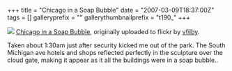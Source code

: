 +++
title = "Chicago in a Soap Bubble"
date = "2007-03-09T18:37:00Z"
tags = []
galleryprefix = ""
gallerythumbnailprefix = "t190_"
+++

[![](http://farm1.static.flickr.com/140/318898832_572948af55.jpg)](http://www.flickr.com/photos/vfilby/318898832/
"photo sharing" ) [Chicago in a Soap
Bubble](http://www.flickr.com/photos/vfilby/318898832/), originally uploaded
to flickr by [vfilby](http://www.flickr.com/people/vfilby/).

Taken about 1:30am just after security kicked me out of the park. The South
Michigan ave hotels and shops reflected perfectly in the sculpture over the
cloud gate, making it appear as it all the buildings were in a soap bubble..


